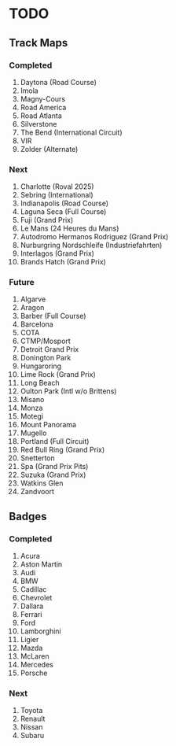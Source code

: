 # TODO

## Track Maps

### Completed 

1. Daytona (Road Course)
1. Imola
1. Magny-Cours
1. Road America
1. Road Atlanta
1. Silverstone
1. The Bend (International Circuit)
1. VIR
1. Zolder (Alternate)

### Next

1. Charlotte (Roval 2025)
1. Sebring (International)
1. Indianapolis (Road Course)
1. Laguna Seca (Full Course)
1. Fuji (Grand Prix)
1. Le Mans (24 Heures du Mans)
1. Autodromo Hermanos Rodriguez (Grand Prix)
1. Nurburgring Nordschleife (Industriefahrten)
1. Interlagos (Grand Prix)
1. Brands Hatch (Grand Prix)

### Future

1. Algarve
1. Aragon
1. Barber (Full Course)
1. Barcelona
1. COTA
1. CTMP/Mosport
1. Detroit Grand Prix
1. Donington Park
1. Hungaroring
1. Lime Rock (Grand Prix)
1. Long Beach
1. Oulton Park (Intl w/o Brittens)
1. Misano
1. Monza
1. Motegi
1. Mount Panorama
1. Mugello
1. Portland (Full Circuit)
1. Red Bull Ring (Grand Prix)
1. Snetterton
1. Spa (Grand Prix Pits)
1. Suzuka (Grand Prix)
1. Watkins Glen
1. Zandvoort

## Badges

### Completed

1. Acura
1. Aston Martin
1. Audi
1. BMW
1. Cadillac
1. Chevrolet
1. Dallara
1. Ferrari
1. Ford
1. Lamborghini
1. Ligier
1. Mazda
1. McLaren
1. Mercedes
1. Porsche

### Next

1. Toyota
1. Renault
1. Nissan
1. Subaru
